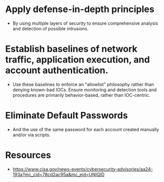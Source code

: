 ﻿# Apply defense-in-depth principles
- By using multiple layers of security to ensure comprehensive analysis and detection of possible intrusions.

# Establish baselines of network traffic, application execution, and account authentication. 
- Use these baselines to enforce an "allowlist" philosophy rather than denying known-bad IOCs. Ensure monitoring and detection tools and procedures are primarily behavior-based, rather than IOC-centric.

# Eliminate Default Passwords
- And the use of the same password for each account created manually and/or via scripts.

# Resources
- https://www.cisa.gov/news-events/cybersecurity-advisories/aa24-193a?mc_cid=78cd2ac95a&mc_eid=UNIQID